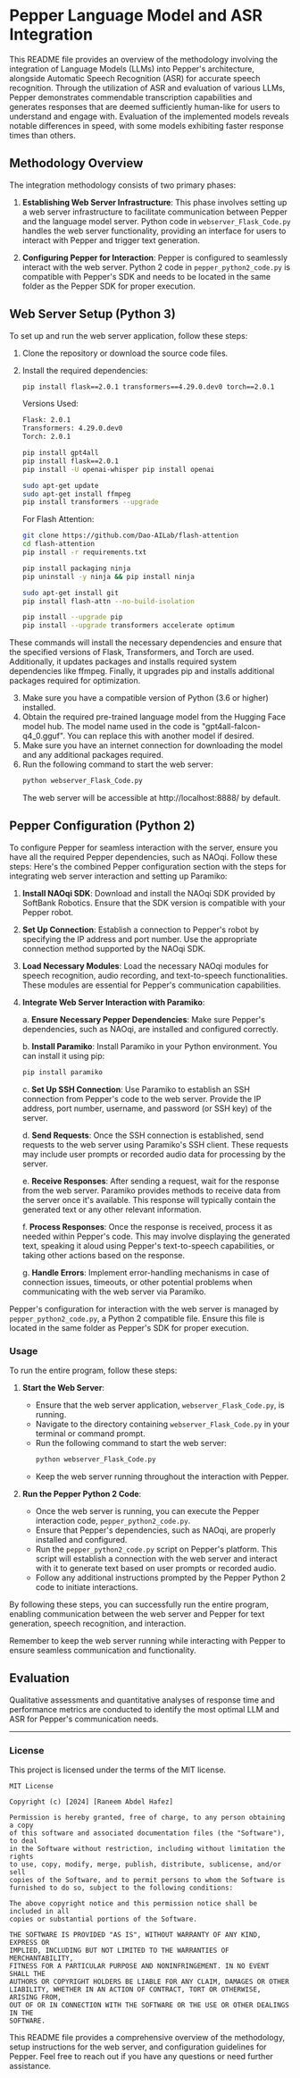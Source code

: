 # Pepper Language Model and ASR Integration

This README file provides an overview of the methodology involving the integration of Language Models (LLMs) into Pepper's architecture, alongside Automatic Speech Recognition (ASR) for accurate speech recognition. Through the utilization of ASR and evaluation of various LLMs, Pepper demonstrates commendable transcription capabilities and generates responses that are deemed sufficiently human-like for users to understand and engage with. Evaluation of the implemented models reveals notable differences in speed, with some models exhibiting faster response times than others.

## Methodology Overview

The integration methodology consists of two primary phases:

1. **Establishing Web Server Infrastructure**: This phase involves setting up a web server infrastructure to facilitate communication between Pepper and the language model server. Python code in `webserver_Flask_Code.py` handles the web server functionality, providing an interface for users to interact with Pepper and trigger text generation.

2. **Configuring Pepper for Interaction**: Pepper is configured to seamlessly interact with the web server. Python 2 code in `pepper_python2_code.py` is compatible with Pepper's SDK and needs to be located in the same folder as the Pepper SDK for proper execution.

## Web Server Setup (Python 3)

To set up and run the web server application, follow these steps:

1. Clone the repository or download the source code files.
2. Install the required dependencies:
   ```bash
   pip install flask==2.0.1 transformers==4.29.0.dev0 torch==2.0.1
   ```
   Versions Used:
   ```bash
   Flask: 2.0.1
   Transformers: 4.29.0.dev0
   Torch: 2.0.1
   ```
   
   ```bash
   pip install gpt4all
   pip install flask==2.0.1
   pip install -U openai-whisper pip install openai
   ```
   
   ```bash
   sudo apt-get update
   sudo apt-get install ffmpeg
   pip install transformers --upgrade
   ```
   
   For Flash Attention:
   ```bash
   git clone https://github.com/Dao-AILab/flash-attention
   cd flash-attention
   pip install -r requirements.txt
   ```
   
   ```bash
   pip install packaging ninja
   pip uninstall -y ninja && pip install ninja
   ```
   
   ```bash
   sudo apt-get install git
   pip install flash-attn --no-build-isolation
   ```
   
   ```bash
   pip install --upgrade pip
   pip install --upgrade transformers accelerate optimum
   ```

These commands will install the necessary dependencies and ensure that the specified versions of Flask, Transformers, and Torch are used. Additionally, it updates packages and installs required system dependencies like ffmpeg. Finally, it upgrades pip and installs additional packages required for optimization.

3. Make sure you have a compatible version of Python (3.6 or higher) installed.
4. Obtain the required pre-trained language model from the Hugging Face model hub. The model name used in the code is "gpt4all-falcon-q4_0.gguf". You can replace this with another model if desired.
5. Make sure you have an internet connection for downloading the model and any additional packages required.
6. Run the following command to start the web server:
   ```bash
   python webserver_Flask_Code.py
   ```
   The web server will be accessible at http://localhost:8888/ by default.

## Pepper Configuration (Python 2)

To configure Pepper for seamless interaction with the server, ensure you have all the required Pepper dependencies, such as NAOqi. Follow these steps:
Here's the combined Pepper configuration section with the steps for integrating web server interaction and setting up Paramiko:

1. **Install NAOqi SDK**: Download and install the NAOqi SDK provided by SoftBank Robotics. Ensure that the SDK version is compatible with your Pepper robot.

2. **Set Up Connection**: Establish a connection to Pepper's robot by specifying the IP address and port number. Use the appropriate connection method supported by the NAOqi SDK.

3. **Load Necessary Modules**: Load the necessary NAOqi modules for speech recognition, audio recording, and text-to-speech functionalities. These modules are essential for Pepper's communication capabilities.

4. **Integrate Web Server Interaction with Paramiko**:

   a. **Ensure Necessary Pepper Dependencies**:
      Make sure Pepper's dependencies, such as NAOqi, are installed and configured correctly.

   b. **Install Paramiko**:
      Install Paramiko in your Python environment. You can install it using pip:
      ```bash
      pip install paramiko
      ```

   c. **Set Up SSH Connection**:
      Use Paramiko to establish an SSH connection from Pepper's code to the web server. Provide the IP address, port number, username, and password (or SSH key) of the server.

   d. **Send Requests**:
      Once the SSH connection is established, send requests to the web server using Paramiko's SSH client. These requests may include user prompts or recorded audio data for processing by the server.

   e. **Receive Responses**:
      After sending a request, wait for the response from the web server. Paramiko provides methods to receive data from the server once it's available. This response will typically contain the generated text or any other relevant information.

   f. **Process Responses**:
      Once the response is received, process it as needed within Pepper's code. This may involve displaying the generated text, speaking it aloud using Pepper's text-to-speech capabilities, or taking other actions based on the response.

   g. **Handle Errors**:
      Implement error-handling mechanisms in case of connection issues, timeouts, or other potential problems when communicating with the web server via Paramiko.

Pepper's configuration for interaction with the web server is managed by `pepper_python2_code.py`, a Python 2 compatible file. Ensure this file is located in the same folder as Pepper's SDK for proper execution.

### Usage

To run the entire program, follow these steps:

1. **Start the Web Server**:
   - Ensure that the web server application, `webserver_Flask_Code.py`, is running.
   - Navigate to the directory containing `webserver_Flask_Code.py` in your terminal or command prompt.
   - Run the following command to start the web server:
     ```bash
     python webserver_Flask_Code.py
     ```
   - Keep the web server running throughout the interaction with Pepper.

2. **Run the Pepper Python 2 Code**:
   - Once the web server is running, you can execute the Pepper interaction code, `pepper_python2_code.py`.
   - Ensure that Pepper's dependencies, such as NAOqi, are properly installed and configured.
   - Run the `pepper_python2_code.py` script on Pepper's platform. This script will establish a connection with the web server and interact with it to generate text based on user prompts or recorded audio.
   - Follow any additional instructions prompted by the Pepper Python 2 code to initiate interactions.

By following these steps, you can successfully run the entire program, enabling communication between the web server and Pepper for text generation, speech recognition, and interaction.

Remember to keep the web server running while interacting with Pepper to ensure seamless communication and functionality.

## Evaluation

Qualitative assessments and quantitative analyses of response time and performance metrics are conducted to identify the most optimal LLM and ASR for Pepper's communication needs.

---

### License

This project is licensed under the terms of the MIT license.

```
MIT License

Copyright (c) [2024] [Raneem Abdel Hafez]

Permission is hereby granted, free of charge, to any person obtaining a copy
of this software and associated documentation files (the "Software"), to deal
in the Software without restriction, including without limitation the rights
to use, copy, modify, merge, publish, distribute, sublicense, and/or sell
copies of the Software, and to permit persons to whom the Software is
furnished to do so, subject to the following conditions:

The above copyright notice and this permission notice shall be included in all
copies or substantial portions of the Software.

THE SOFTWARE IS PROVIDED "AS IS", WITHOUT WARRANTY OF ANY KIND, EXPRESS OR
IMPLIED, INCLUDING BUT NOT LIMITED TO THE WARRANTIES OF MERCHANTABILITY,
FITNESS FOR A PARTICULAR PURPOSE AND NONINFRINGEMENT. IN NO EVENT SHALL THE
AUTHORS OR COPYRIGHT HOLDERS BE LIABLE FOR ANY CLAIM, DAMAGES OR OTHER
LIABILITY, WHETHER IN AN ACTION OF CONTRACT, TORT OR OTHERWISE, ARISING FROM,
OUT OF OR IN CONNECTION WITH THE SOFTWARE OR THE USE OR OTHER DEALINGS IN THE
SOFTWARE.
``` 

This README file provides a comprehensive overview of the methodology, setup instructions for the web server, and configuration guidelines for Pepper. Feel free to reach out if you have any questions or need further assistance.
